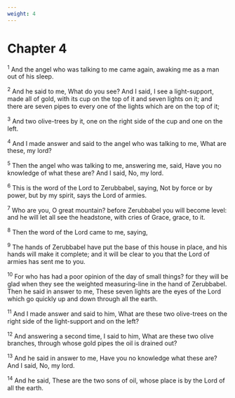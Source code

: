 ```yaml
---
weight: 4
---
```


# Chapter 4

<sup>1</sup> And the angel who was talking to me came again, awaking me as a man out of his sleep. 

<sup>2</sup> And he said to me, What do you see? And I said, I see a light-support, made all of gold, with its cup on the top of it and seven lights on it; and there are seven pipes to every one of the lights which are on the top of it; 

<sup>3</sup> And two olive-trees by it, one on the right side of the cup and one on the left. 

<sup>4</sup> And I made answer and said to the angel who was talking to me, What are these, my lord? 

<sup>5</sup> Then the angel who was talking to me, answering me, said, Have you no knowledge of what these are? And I said, No, my lord. 

<sup>6</sup> This is the word of the Lord to Zerubbabel, saying, Not by force or by power, but by my spirit, says the Lord of armies. 

<sup>7</sup> Who are you, O great mountain? before Zerubbabel you will become level: and he will let all see the headstone, with cries of Grace, grace, to it. 

<sup>8</sup> Then the word of the Lord came to me, saying, 

<sup>9</sup> The hands of Zerubbabel have put the base of this house in place, and his hands will make it complete; and it will be clear to you that the Lord of armies has sent me to you. 

<sup>10</sup> For who has had a poor opinion of the day of small things? for they will be glad when they see the weighted measuring-line in the hand of Zerubbabel. Then he said in answer to me, These seven lights are the eyes of the Lord which go quickly up and down through all the earth. 

<sup>11</sup> And I made answer and said to him, What are these two olive-trees on the right side of the light-support and on the left? 

<sup>12</sup> And answering a second time, I said to him, What are these two olive branches, through whose gold pipes the oil is drained out? 

<sup>13</sup> And he said in answer to me, Have you no knowledge what these are? And I said, No, my lord. 

<sup>14</sup> And he said, These are the two sons of oil, whose place is by the Lord of all the earth. 


